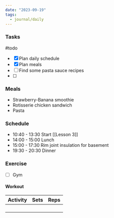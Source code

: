 ```yaml
---
date: "2023-09-19"
tags:
  - journal/daily
---
```

### Tasks
#todo 
- [x] Plan daily schedule
- [x] Plan meals
- [ ] Find some pasta sauce recipes
- [ ] 

### Meals
- Strawberry-Banana smoothie  
- Rotisserie chicken sandwich
- Pasta 

### Schedule

- 10:40 - 13:30 Start [[Lesson 3]]
- 14:00 - 15:00 Lunch
- 15:00 - 17:30 Rim joint insulation for basement
- 19:30 - 20:30 Dinner

### Exercise
- [ ] Gym 
#### Workout
| Activity | Sets | Reps |
| ---- | ---- | -------- |
|      |      |          |
|      |      |          |
|      |      |          |
|      |      |          |


